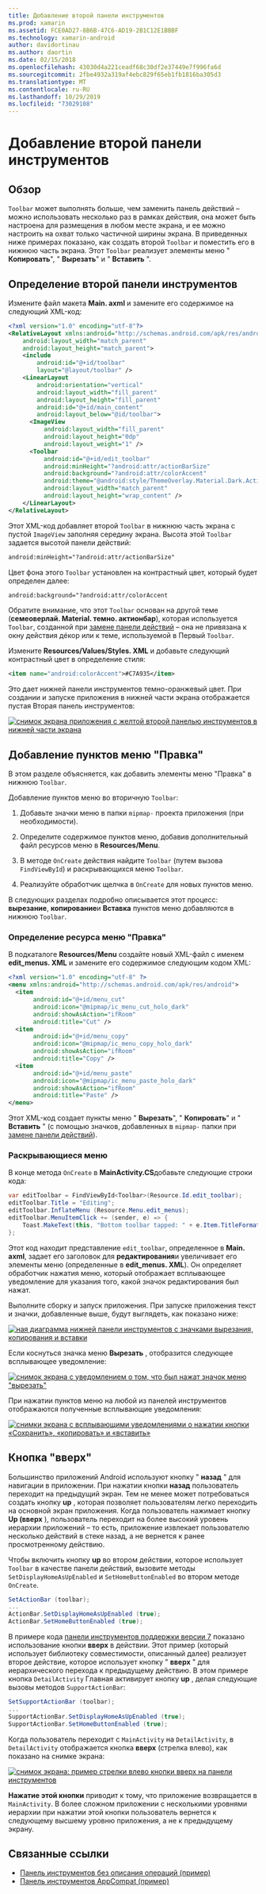 ```yaml
---
title: Добавление второй панели инструментов
ms.prod: xamarin
ms.assetid: FCE0AD27-8B6B-47C6-AD19-2B1C12E1BBBF
ms.technology: xamarin-android
author: davidortinau
ms.author: daortin
ms.date: 02/15/2018
ms.openlocfilehash: 43030d4a221ceadf68c30df2e37449e7f996fa6d
ms.sourcegitcommit: 2fbe4932a319af4ebc829f65eb1fb1816ba305d3
ms.translationtype: MT
ms.contentlocale: ru-RU
ms.lasthandoff: 10/29/2019
ms.locfileid: "73029108"
---
```

# <a name="adding-a-second-toolbar"></a>Добавление второй панели инструментов

## <a name="overview"></a>Обзор 

`Toolbar` может выполнять больше, чем заменить панель действий &ndash; можно использовать несколько раз в рамках действия, она может быть настроена для размещения в любом месте экрана, и ее можно настроить на охват только частичной ширины экрана. В приведенных ниже примерах показано, как создать второй `Toolbar` и поместить его в нижнюю часть экрана. Этот `Toolbar` реализует элементы меню " **Копировать**", " **Вырезать**" и " **Вставить** ". 

## <a name="define-the-second-toolbar"></a>Определение второй панели инструментов 

Измените файл макета **Main. axml** и замените его содержимое на следующий XML-код:

```xml
<?xml version="1.0" encoding="utf-8"?>
<RelativeLayout xmlns:android="http://schemas.android.com/apk/res/android"
    android:layout_width="match_parent"
    android:layout_height="match_parent">
    <include
        android:id="@+id/toolbar"
        layout="@layout/toolbar" />
    <LinearLayout
        android:orientation="vertical"
        android:layout_width="fill_parent"
        android:layout_height="fill_parent"
        android:id="@+id/main_content"
        android:layout_below="@id/toolbar">
      <ImageView
          android:layout_width="fill_parent"
          android:layout_height="0dp"
          android:layout_weight="1" />
      <Toolbar
          android:id="@+id/edit_toolbar"
          android:minHeight="?android:attr/actionBarSize"
          android:background="?android:attr/colorAccent"
          android:theme="@android:style/ThemeOverlay.Material.Dark.ActionBar"
          android:layout_width="match_parent"
          android:layout_height="wrap_content" />
    </LinearLayout>
</RelativeLayout>
```

Этот XML-код добавляет второй `Toolbar` в нижнюю часть экрана с пустой `ImageView` заполняя середину экрана. Высота этой `Toolbar` задается высотой панели действий: 

```xml
android:minHeight="?android:attr/actionBarSize"
```

Цвет фона этого `Toolbar` установлен на контрастный цвет, который будет определен далее:

```xml
android:background="?android:attr/colorAccent
```

Обратите внимание, что этот `Toolbar` основан на другой теме (**семеоверлай. Material. темно. актионбар**), которая используется `Toolbar`, созданной при [замене панели действий](~/android/user-interface/controls/tool-bar/replacing-the-action-bar.md) &ndash; она не привязана к окну действия дéкор или к теме, используемой в Первый `Toolbar`.

Измените **Resources/Values/Styles. XML** и добавьте следующий контрастный цвет в определение стиля: 

```xml
<item name="android:colorAccent">#C7A935</item>
```

Это дает нижней панели инструментов темно-оранжевый цвет. При создании и запуске приложения в нижней части экрана отображается пустая Вторая панель инструментов: 

[![снимок экрана приложения с желтой второй панелью инструментов в нижней части экрана](adding-a-second-toolbar-images/01-second-toolbar-sml.png)](adding-a-second-toolbar-images/01-second-toolbar.png#lightbox)

## <a name="add-edit-menu-items"></a>Добавление пунктов меню "Правка" 

В этом разделе объясняется, как добавить элементы меню "Правка" в нижнюю `Toolbar`. 

Добавление пунктов меню во вторичную `Toolbar`: 

1. Добавьте значки меню в папки `mipmap-` проекта приложения (при необходимости).

2. Определите содержимое пунктов меню, добавив дополнительный файл ресурсов меню в **Resources/Menu**. 

3. В методе `OnCreate` действия найдите `Toolbar` (путем вызова `FindViewById`) и раскрывающихся меню `Toolbar`.

4. Реализуйте обработчик щелчка в `OnCreate` для новых пунктов меню. 

В следующих разделах подробно описывается этот процесс: **вырезание**, **копирование**и **Вставка** пунктов меню добавляются в нижнюю `Toolbar`. 

### <a name="define-the-edit-menu-resource"></a>Определение ресурса меню "Правка"

В подкаталоге **Resources/Menu** создайте новый XML-файл с именем **edit_menus. XML** и замените его содержимое следующим кодом XML:

```xml
<?xml version="1.0" encoding="utf-8" ?>
<menu xmlns:android="http://schemas.android.com/apk/res/android">
  <item
       android:id="@+id/menu_cut"
       android:icon="@mipmap/ic_menu_cut_holo_dark"
       android:showAsAction="ifRoom"
       android:title="Cut" />
  <item
       android:id="@+id/menu_copy"
       android:icon="@mipmap/ic_menu_copy_holo_dark"
       android:showAsAction="ifRoom"
       android:title="Copy" />
  <item
       android:id="@+id/menu_paste"
       android:icon="@mipmap/ic_menu_paste_holo_dark"
       android:showAsAction="ifRoom"
       android:title="Paste" />
</menu>
```

Этот XML-код создает пункты меню " **Вырезать**", " **Копировать**" и " **Вставить** " (с помощью значков, добавленных в `mipmap-` папки при [замене панели действий](~/android/user-interface/controls/tool-bar/replacing-the-action-bar.md)).

### <a name="inflate-the-menus"></a>Раскрывающиеся меню

В конце метода `OnCreate` в **MainActivity.CS**добавьте следующие строки кода: 

```csharp
var editToolbar = FindViewById<Toolbar>(Resource.Id.edit_toolbar);
editToolbar.Title = "Editing";
editToolbar.InflateMenu (Resource.Menu.edit_menus);
editToolbar.MenuItemClick += (sender, e) => {
    Toast.MakeText(this, "Bottom toolbar tapped: " + e.Item.TitleFormatted, ToastLength.Short).Show();
};
```

Этот код находит представление `edit_toolbar`, определенное в **Main. axml**, задает его заголовок для **редактирования**и увеличивает его элементы меню (определенные в **edit_menus. XML**). Он определяет обработчик нажатия меню, который отображает всплывающее уведомление для указания того, какой значок редактирования был нажат. 

Выполните сборку и запуск приложения. При запуске приложения текст и значки, добавленные выше, будут выглядеть, как показано ниже: 

[![ная диаграмма нижней панели инструментов с значками вырезания, копирования и вставки](adding-a-second-toolbar-images/02-bottom-toolbar-sml.png)](adding-a-second-toolbar-images/02-bottom-toolbar.png#lightbox)

Если коснуться значка меню **Вырезать** , отобразится следующее всплывающее уведомление: 

[![снимок экрана с уведомлением о том, что был нажат значок меню "вырезать"](adding-a-second-toolbar-images/03-bottom-tapped-sml.png)](adding-a-second-toolbar-images/03-bottom-tapped.png#lightbox)

При нажатии пунктов меню на любой из панелей инструментов отображаются полученные всплывающие уведомления: 

[![снимки экрана с всплывающими уведомлениями о нажатии кнопки «Сохранить», «копировать» и «вставить»](adding-a-second-toolbar-images/04-menu-action-sml.png)](adding-a-second-toolbar-images/04-menu-action.png#lightbox)

## <a name="the-up-button"></a>Кнопка "вверх" 

Большинство приложений Android используют кнопку " **назад** " для навигации в приложении. При нажатии кнопки **назад** пользователь переходит на предыдущий экран.
Тем не менее может потребоваться создать кнопку **up** , которая позволяет пользователям легко переходить на основной экран приложения. Когда пользователь нажимает кнопку **Up (вверх** ), пользователь переходит на более высокий уровень иерархии приложений &ndash; то есть, приложение извлекает пользователю несколько действий в стеке назад, а не вернется к ранее просмотренному действию. 

Чтобы включить кнопку **up** во втором действии, которое использует `Toolbar` в качестве панели действий, вызовите методы `SetDisplayHomeAsUpEnabled` и `SetHomeButtonEnabled` во втором методе `OnCreate`.

```csharp
SetActionBar (toolbar);
...
ActionBar.SetDisplayHomeAsUpEnabled (true);
ActionBar.SetHomeButtonEnabled (true);
```

В примере кода [панели инструментов поддержки версии 7](https://docs.microsoft.com/samples/xamarin/monodroid-samples/supportv7-appcompat-toolbar) показано использование кнопки **вверх** в действии. Этот пример (который использует библиотеку совместимости, описанный далее) реализует второе действие, которое использует кнопку " **вверх** " для иерархического перехода к предыдущему действию. В этом примере кнопка `DetailActivity` Главная активирует кнопку **up** , делая следующие вызовы методов `SupportActionBar`: 

```csharp
SetSupportActionBar (toolbar);
...
SupportActionBar.SetDisplayHomeAsUpEnabled (true);
SupportActionBar.SetHomeButtonEnabled (true);
```

Когда пользователь переходит с `MainActivity` на `DetailActivity`, в `DetailActivity` отображается кнопка **вверх** (стрелка влево), как показано на снимке экрана:

[![снимок экрана: пример стрелки влево кнопки вверх на панели инструментов](adding-a-second-toolbar-images/05-up-button-sml.png)](adding-a-second-toolbar-images/05-up-button.png#lightbox)

**Нажатие этой кнопки** приводит к тому, что приложение возвращается в `MainActivity`. В более сложном приложении с несколькими уровнями иерархии при нажатии этой кнопки пользователь вернется к следующему высшему уровню приложения, а не к предыдущему экрану. 

## <a name="related-links"></a>Связанные ссылки

- [Панель инструментов без описания операций (пример)](https://docs.microsoft.com/samples/xamarin/monodroid-samples/android50-toolbar)
- [Панель инструментов AppCompat (пример)](https://docs.microsoft.com/samples/xamarin/monodroid-samples/supportv7-appcompat-toolbar)
